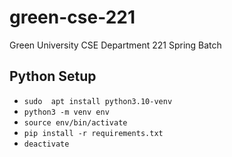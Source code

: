 # green-cse-221

Green University CSE Department 221 Spring Batch

## Python Setup

- `sudo  apt install python3.10-venv`
- `python3 -m venv env`
- `source env/bin/activate`
- `pip install -r requirements.txt`
- `deactivate`
